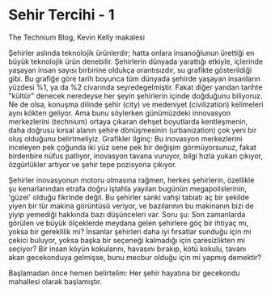 # Sehir Tercihi - 1

The Technium Blog, Kevin Kelly makalesi

Şehirler aslında teknolojik ürünlerdir; hatta onlara insanoğlunun ürettiği en büyük teknolojik ürün denebilir. Şehirlerin dünyada yarattığı etkiyle, içlerinde yaşayan insan sayısı birbirine oldukça orantısızdır, su grafikte gösterildiği gibi. Bu grafiğe göre tarih boyunca tüm dünyada şehirde yaşayan insanların yüzdesi %1, ya da %2 civarında seyredegelmiştir. Fakat diğer yandan tarihte "kültür" denecek neredeyse her şeyin şehirlerin içinde doğduğunu biliyoruz. Ne de olsa, konuşma dilinde şehir (city) ve medeniyet (civilization) kelimeleri aynı kökten geliyor. Ama bunu söylerken günümüzdeki innovasyon merkezlerini (technium) ortaya çıkaran dehşet boyutlarda kentleşmenin, daha doğrusu kırsal alanın şehire dönüşmesinin (urbanization) çok yeni bir oluş olduğunu belirtmeliyiz. Grafikler ilginç: Bu inovasyon merkezlerini inceleyen pek çoğunda iki yüz sene pek bir değişim görmüyorsunuz, fakat birdenbire nüfus patlıyor, inovasyon tavana vuruyor, bilgi hızla yukarı çıkıyor, özgürlükler artıyor ve şehir tepe pozisyona çıkıyor.

Şehirler inovasyonun motoru olmasına rağmen, herkes şehirlerin, özellikle şu kenarlarından etrafa doğru iştahla yayılan bugünün megapolislerinin, 'güzel' olduğu fikrinde değil. Bu şehirler sanki vahşi tabiatı aç bir şekilde yiyen bir tür makina görüntüsü veriyor, ve bazılarının bu makinanın bizi de yiyip yemediği hakkında bazı düşünceleri var. Soru şu: Son zamanlarda görülen ve büyük ölçeklerde meydana gelen şehirlere göç bir ihtiyaç mı, yoksa bir gereklilik mi? İnsanlar şehirleri daha iyi fırsatlar sunduğu için mi çekici buluyor, yoksa başka bir seçeneği kalmadığı için çaresizlikten mi seçiyor? Bir insan köyün kokularını, havasını bırakıp, kötü kokulu, tavanı akan gecekonduya gelmişse, bunu mecbur olduğu için mi yapmış demektir?

Başlamadan önce hemen belirtelim: Her şehir hayatına bir gecekondu mahallesi olarak başlamıştır.

